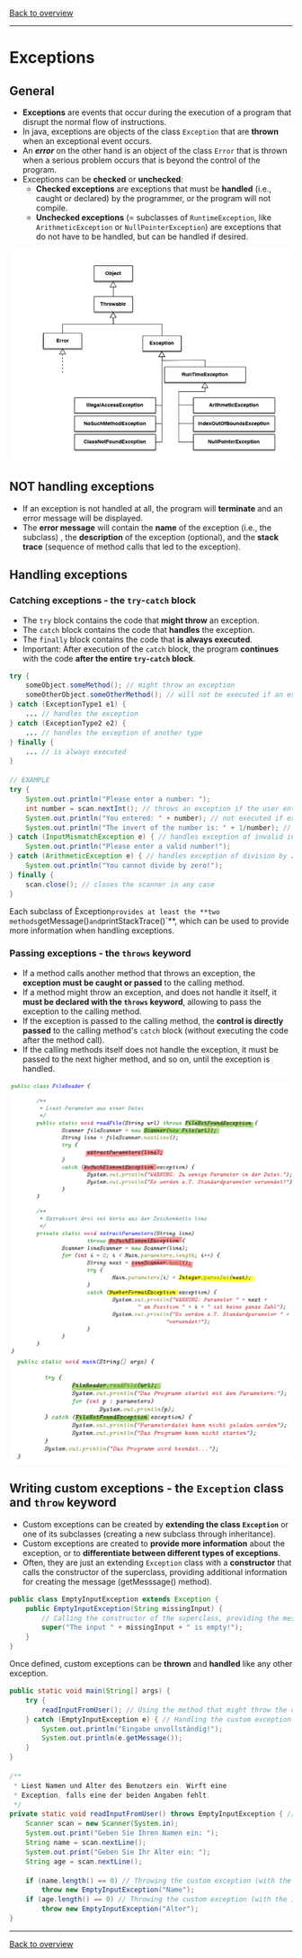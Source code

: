 [Back to overview](./00_Java_SyntaxGuide.md)

---

# Exceptions

## General

- **Exceptions** are events that occur during the execution of a program that disrupt the normal flow of instructions.
- In java, exceptions are objects of the class `Exception` that are **thrown** when an exceptional event occurs.
- An ***error*** on the other hand is an object of the class `Error` that is thrown when a serious problem occurs that is beyond the control of the program.
- Exceptions can be **checked** or **unchecked**:
  - **Checked exceptions** are exceptions that must be **handled** (i.e., caught or declared) by the programmer, or the program will not compile.
  - **Unchecked exceptions** (= subclasses of `RuntimeException`, like `ArithmeticException` or `NullPointerException`) are exceptions that do not have to be handled, but can be handled if desired.

![Exceptions Hierarchy](excpetionsHierarchy.png)

## NOT handling exceptions

- If an exception is not handled at all, the program will **terminate** and an error message will be displayed.
- The **error message** will contain the **name** of the exception (i.e., the subclass) , the **description** of the exception (optional), and the **stack trace** (sequence of method calls that led to the exception).

## Handling exceptions

### Catching exceptions - the `try`-`catch` block

- The `try` block contains the code that **might throw** an exception.
- The `catch` block contains the code that **handles** the exception.
- The `finally` block contains the code that **is always executed**.
- Important: After execution of the `catch` block, the program **continues** with the code **after the entire `try-catch` block**.

```java
try {
    someObject.someMethod(); // might throw an exception
    someOtherObject.someOtherMethod(); // will not be executed if an exception is thrown !
} catch (ExceptionType1 e1) {
    ... // handles the exception
} catch (ExceptionType2 e2) {
    ... // handles the exception of another type
} finally {
    ... // is always executed
}

// EXAMPLE
try {
    System.out.println("Please enter a number: ");
    int number = scan.nextInt(); // throws an exception if the user enters a non-integer
    System.out.println("You entered: " + number); // not executed if exception thrown
    System.out.println("The invert of the number is: " + 1/number); // throws an exception if user enters 0
} catch (InputMismatchException e) { // handles exception of invalid input
    System.out.println("Please enter a valid number!");
} catch (ArithmeticException e) { // handles exception of division by zero
    System.out.println("You cannot divide by zero!");
} finally {
    scan.close(); // closes the scanner in any case
}
```

Each subclass of Èxception` provides at least the **two methods `getMessage()` and `printStackTrace()`**, which can be used to provide more information when handling exceptions.

### Passing exceptions - the `throws` keyword

- If a method calls another method that throws an exception, the **exception must be caught or passed** to the calling method.
- If a method might throw an exception, and does not handle it itself, it **must be declared with the `throws` keyword**, allowing to pass the exception to the calling method.
- If the exception is passed to the calling method, the **control is directly passed** to the calling method's `catch` block (without executing the code after the method call).
- If the calling methods itself does not handle the exception, it must be passed to the next higher method, and so on, until the exception is handled.


![Passing Exceptions](passingExcelptions.png)
![Passing Exceptions 2](passingExcelptions2.png)

## Writing custom exceptions - the `Exception` class and `throw` keyword

- Custom exceptions can be created by **extending the class `Exception`** or one of its subclasses (creating a new subclass through inheritance).
- Custom exceptions are created to **provide more information** about the exception, or to **differentiate between different types of exceptions**.
- Often, they are just an extending `Exception` class with a **constructor** that calls the constructor of the superclass, providing additional information for creating the message (getMesssage() method).

```java
public class EmptyInputException extends Exception {
    public EmptyInputException(String missingInput) {
        // Calling the constructor of the superclass, providing the message (using additional information)
        super("The input " + missingInput + " is empty!");
    }
}
```

Once defined, custom exceptions can be **thrown** and **handled** like any other exception.

```java
public static void main(String[] args) {
    try {
        readInputFromUser(); // Using the method that might throw the custom exception
    } catch (EmptyInputException e) { // Handling the custom exception
        System.out.println("Eingabe unvollständig!");
        System.out.println(e.getMessage());
    }
}

/**
 * Liest Namen und Alter des Benutzers ein. Wirft eine
 * Exception, falls eine der beiden Angaben fehlt.
 */
private static void readInputFromUser() throws EmptyInputException { // Passing the custom exception
    Scanner scan = new Scanner(System.in);
    System.out.print("Geben Sie Ihren Namen ein: ");
    String name = scan.nextLine();
    System.out.print("Geben Sie Ihr Alter ein: ");
    String age = scan.nextLine();
    
    if (name.length() == 0) // Throwing the custom exception (with the info that the name is missing)
        throw new EmptyInputException("Name"); 
    if (age.length() == 0) // Throwing the custom exception (with the info that the age is missing)
        throw new EmptyInputException("Alter"); 
}
```

---

[Back to overview](./00_Java_SyntaxGuide.md)